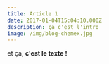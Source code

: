 ```yaml
---
title: Article 1
date: 2017-01-04T15:04:10.000Z
description: ça c'est l'intro
image: /img/blog-chemex.jpg
---
```

et ça, **c'est le texte !**
